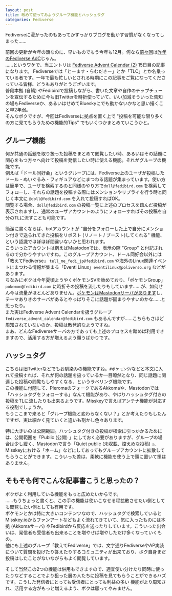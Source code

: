 ```yaml
---
layout: post
title: 改めて使ってみようグループ機能とハッシュタグ
categories: Fediverse
---
```


Fediverseに浸かったのもあってかすっかりブログを動かす習慣がなくなってしまった……

前回の更新が今年の頭なのに、早いものでもう今年も12月。何なら[前々回][Ref1]は[昨年のFediverse AdC][Ref2]じゃん。  
……というワケで、当エントリは [Fediverse Advent Calendar (2)][Ref3] 15日目の記事になります。  Fediverseでは「とーます・らむだきー」とか「TLC」とか名乗っている者です。一年で最も忙しいとされる時期にこの記事をご覧になってくださっている皆様、どうもありがとうございます。  
普段本拠 (自鯖) やFedibirdで投稿しながら、書いた文章や自作のチップチューンを宣伝するために今も旧Twitterを時折使っていて、いい加減そういった告知の場もFediverseか、あるいはせめてBlueskyにでも動かないかなと思い描くこと早2年弱。  
そんなボクですが、今回はFediverseに拠点を置く上で "投稿を可能な限り多くの方に見てもらうための機能的Tips" でもいくつかまとめていこうかと。

## グループ機能

何か共通の話題を取り扱った投稿をまとめて閲覧したい時、あるいはその話題に関心をもつ方々へ向けて投稿を発信したい時に使える機能。それがグループの機能です。  
例えば「ドール同好会」というグループには、Fediverse上のユーザが投稿したドール・ぬいぐるみ・フィギュアなどにまつわる話題が集まっています。使い方は簡単で、ユーザを検索するのと同様のやり方で```doll@fedibird.com``` を検索してフォローし、それらの話題を投稿する際にはメンションやリプライを行う時と同じく本文に ```@doll@fedibird.com``` を入れて投稿すればOK。  
閲覧する場合、```doll@fedibird.com``` の投稿一覧に上述のプロセスを踏んだ投稿が表示されますし、通常のユーザアカウントのようにフォローすればその投稿を自分のTLに流すことも可能です。

簡潔に書くならば、botアカウントが "自分をフォローした上で自分にメンション付きで送られてきた投稿をリポスト (リノート / ブースト)してくれる" 機能、という認識でほぼほぼ間違いないかと思われます。  
こういったアカウントは例えばMastodonでは、表示の際 "Group" と付記されるので分かりやすいですね。このグループアカウント、ドール同好会以外には「教えてFediverse」 ```tell_me_fedi_jp@fedibird.com``` や海外のLinux関連イベントにまつわる情報が集まる「Eventi Linux」```eventilinux@poliverso.org``` などがあります。  
ちなみにボクは今年夏頃ようやくポケモンSVを始めており、「ポケモンGroup」```pokemon@fedibird.com``` に時折その投稿を流したりもしています……が、如何せん今は流量がほとんどありません。[ポケモンはMastodonサーバがあります][Ref4]し、テーマありきのサーバがあるとやっぱりそこに話題が固まりやすいのかな……と思ったり。  
また実はFediverse Advent Calendarを扱うグループ ```fediverse_advent_calendar@fedibird.com``` もあるんですが……こちらもさほど周知されていないのか、投稿は散発的なようですね。  
まあ、どんなFediverseサーバの方であっても上述のプロセスを踏めば利用できますので、活用する方が増えるよう願うばかりです。

## ハッシュタグ

こちらは旧Twitterなどでもお馴染みの機能ですね。```#ポケモンSV```などと本文に入れて投稿すれば、それが何の話題を扱っているか一目瞭然となり、同じ話題に関連した投稿の閲覧もしやすくなる、というラベリング機能です。  
この機能に付随して、PleromaのフォークであるAkkomaや、Mastodonでは「ハッシュタグをフォローする」なんて機能があり、やはりハッシュタグ付きの投稿をTLに流したりも出来るようです。Misskeyで言えばアンテナ機能が対応する役割でしょうか。  
もうここまで来ると「グループ機能と変わらなくない？」とか考えたりもしたんですが、実は細かく見ていくと違いも割かし色々あります。  
<!--まず公開範囲について。-->特に大きいのは公開範囲。ハッシュタグ付きの投稿が検索に引っかかるためには、公開範囲を「Public (公開) 」にしておく必要がありますが、グループの場合は少し緩く、Mastodonで言う「Quiet public (未収載、控えめな投稿) 」、Misskeyにおける「ホーム」などにしてあってもグループアカウントに拡散してもらうことができます。こういった差は、柔軟に機能を使う上で頭に置いて損はありません。  
<!--次に、実はActivityPub実装において**ハッシュタグは共通の機能ではありません** ([参照][Ref5]) 。これはつまり、Fediverse上のアカウントとしてフォローし合えるアカウントであっても、ハッシュタグを検知せず、能動的な検索も出来ない可能性が0ではない、ということです。まあ、著名なAP実装はいずれもハッシュタグを使えるハズですので些細な点ですが、頭の片隅に置いて損もない気がします。この辺りはFediverseに繋がるのであれば最低限必須の、アカウント周りの機能だけ実装してあれば活用できるグループ機能に一応分があると言えるでしょうか。  
そしてもう一つ触れておかなければならないのが、グループは機能に対応しているAP実装のサーバの管理者しか作ることが出来ない点です。書いてて思ったんですが、これハッシュタグと比べた時のデメリットとしてめちゃくちゃ大きいじゃん。-->

## そもそも何でこんな記事書こうと思ったの？

<!--Misskeyのチャンネルに流れているであろう投稿が (当たり前ですが) Misskey以外から参照できないのがもどかしい！！！もっと汎用性の高い方法使いましょうや！！！

……真面目に書くと、チャンネル機能って既存の機能で代替できると思うんですよね。何が違うんだろうなあ。  
投稿を見てほしい人に届けやすくしたいとか、双方向のやり取りを伴わせたいとかは、ハッシュタグでもグループ機能でも達成できるんですよね。-->

ボクがよく利用している機能をもっと広めたいからです。  
……もうちょっと書くと、この手の機能は使いこなせる程拡散させたい側としても閲覧したい側としても有用です。  
ポケモンとかは特に大きいコンテンツなので、ハッシュタグで検索しているとMisskey.ioからファンアートなどもよく流れてきていて、気に入ったものには本拠 (Akkomaサーバ) やFedibirdから反応を送ったりしています。こういった出会いは、発信者も受信者も出来ることを増やせば増やしただけ多くなっていくもの。  
他にも上述のグループ「教えてFediverse」では、文字通りFediverseやAP実装について質問を投げたり答えたりするコミュニティが出来ており、ボク自身まだ投稿はしたことがないながらもよく閲覧しています。

<!--まあ更に言えば、例えばMisskeyのチャンネル機能がMisskeyだけで閉じているのを非常にもったいなく感じているのも大いにありますが……  
テーマに沿った投稿はもちろん、創作物とか、写真とか、誰かに見てもらいたい前提がはっきりしている投稿なら閲覧できる人がもっと多い手段のほうが良いじゃないか、とボク自身小説や曲を作っているだけに感じるものです。  -->
そして当然この2つの機能は併用もできますので、適宜使い分けたり同時に使ったりなどすることでより狙った層の人たちに投稿を見てもらうことができるハズです。こうした発信者にとっても受信者にとっても利益の多い
機能がより周知され、活用する方がもっと増えるよう、ボクは願ってやみません。

<!--## おまけ：実装依存度の強い機能、弱い機能

Misskeyでは少し前にバナー機能が取り沙汰されましたが、ああいう機能はMisskeyの外側に開かれなくてもあまり問題ないと思っています。  
旧Twitterに端を発するこの手のSNSで一番の軸になってくるのはユーザプロフィールの画面ではありません。TLであり、閲覧可能な投稿です。だから、投稿に関わる機能こそなるべく多くの実装で共通していた方が良いだろう、とボクは思うワケです。  
こういう話題をすると、どうしても連合機能が後付けであり今尚消極的なMisskeyに関する諸々が付いて回りがち (そして所々で苦言を呈しがち) ではありますが、ボク自身好感を持っているところもありまして……  
その最たる例が絵文字リアクション。これは元々Like Activity (Misskeyにおける「いいね」、Mastodonにおける「お気に入り」) の拡張として実装された都合上、例えば絵文字リアクションの存在しないサーバmastodon.socialの投稿へ、Misskey.ioからリアクションが投げられると「お気に入り」として認識できる形で届きます (そしてMastodonの絵文字対応サーバでもFedibirdやkmy.blueはこの仕様だったハズ) 。  
一方でこれとは異なる絵文字リアクションの実装もあり、Pleroma (及びAkkoma) などはそもそも全く別の独立したActivityとなっている関係で、mastodon.social側は投稿がリアクションされても何の通知もされません。  
ボク自身少なくともこの機能が任意実装である限りはMisskeyの方式が良いかな、と感じています。やはり何かしら反応があったと分かるだけでも大きな違いがありますので。-->

[Ref1]: /2023-12-10-idle_talk/
[Ref2]: https://adventar.org/calendars/8668
[Ref3]: https://adventar.org/calendars/10064
[Ref4]: https://pokemon.mastportal.info
[Ref5]: https://www.w3.org/TR/activitypub/
